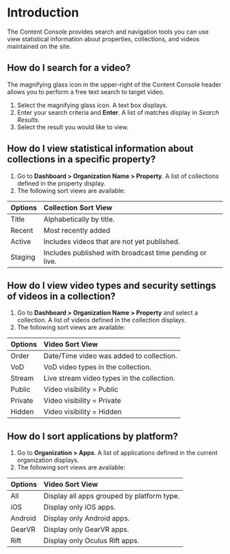 # Introduction

The Content Console provides search and navigation tools you can use view statistical information about properties, collections, and videos maintained on the site.

## How do I search for a video?

The magnifying glass icon in the upper-right of the Content Console header allows you to perform a free text search to target video.

1. Select the magnifying glass icon. A text box displays.
2. Enter your search criteria and **Enter**. A list of matches display in *Search Results*.
3. Select the result you would like to view.

## How do I view statistical information about collections in a specific property?

1. Go to **Dashboard > Organization Name > Property**. A list of collections defined in the property display.
2. The following sort views are available:

| Options         | Collection Sort View                   |
|:-----------------|:-------------------------------------|
| Title       | Alphabetically by title.                |
| Recent         | Most recently added |
| Active        | Includes videos that are not yet published.                              |
| Staging          | Includes published with broadcast time pending or live.          |

## How do I view video types and security settings of videos in a collection?

1. Go to **Dashboard > Organization Name > Property** and select a collection. A list of videos defined in the collection displays.
2. The following sort views are available:

| Options         | Video Sort View                   |
|:-----------------|:-------------------------------------|
| Order       | Date/Time video was added to collection.             |
| VoD         | VoD video types in the collection.|
| Stream        | Live stream video types in the collection.                  |
| Public          | Video visibility = Public       |
| Private          | Video visibility = Private            |
| Hidden          | Video visibility = Hidden            |

## How do I sort applications by platform?

1. Go to **Organization > Apps**. A list of applications defined in the current organization displays.
2. The following sort views are available:

| Options         | Video Sort View                   |
|:-----------------|:-------------------------------------|
| All       | Display all apps grouped by platform type. |
| iOS        | Display only iOS apps.|
| Android        | Display only Android apps.                  |
| GearVR          | Display only GearVR apps.      |
| Rift          | Display only Oculus Rift apps.            |
